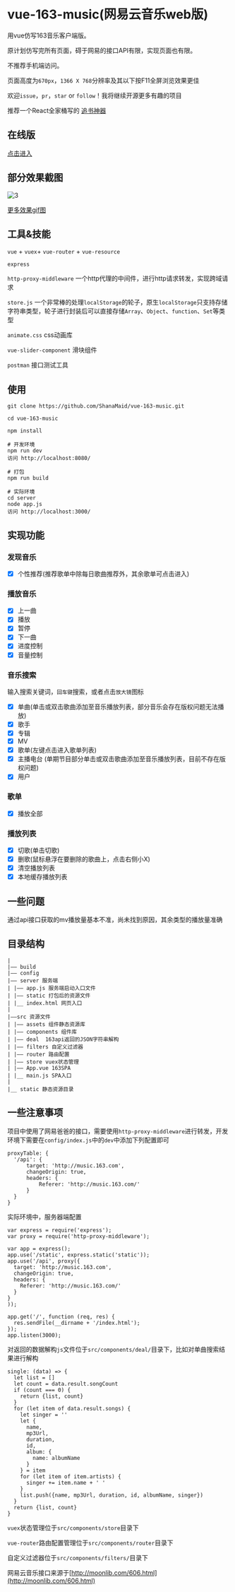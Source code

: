 # vue-163-music(网易云音乐web版)
用vue仿写163音乐客户端版。

原计划仿写完所有页面，碍于网易的接口API有限，实现页面也有限。

不推荐手机端访问。

页面高度为`670px`，`1366 X 768`分辨率及其以下按F11全屏浏览效果更佳

欢迎`issue`，`pr`，`star` or `follow`！我将继续开源更多有趣的项目

推荐一个React全家桶写的 [追书神器](https://github.com/ShanaMaid/oho-reader)

## 在线版
[点击进入](http://163music.shanalab.top/)

## 部分效果截图
![3](screenshot/3.gif)

[更多效果gif图](screenshot/)

## 工具&技能
`vue` + `vuex`+ `vue-router` + `vue-resource`

`express`

`http-proxy-middleware` 一个http代理的中间件，进行http请求转发，实现跨域请求

`store.js` 一个非常棒的处理`localStorage`的轮子，原生`localStorage`只支持存储字符串类型，轮子进行封装后可以直接存储`Array`、`Object`、`function`、`Set`等类型

`animate.css` css动画库

`vue-slider-component` 滑块组件

`postman` 接口测试工具

## 使用
```
git clone https://github.com/ShanaMaid/vue-163-music.git

cd vue-163-music

npm install 

# 开发环境
npm run dev
访问 http://localhost:8080/

# 打包
npm run build

# 实际环境
cd server
node app.js
访问 http://localhost:3000/
```

## 实现功能
### 发现音乐
- [x] 个性推荐(推荐歌单中除每日歌曲推荐外，其余歌单可点击进入)

### 播放音乐
- [x] 上一曲
- [x] 播放
- [x] 暂停
- [x] 下一曲
- [x] 进度控制
- [x] 音量控制

### 音乐搜索
输入搜索关键词，`回车键`搜索，或者点击`放大镜`图标
- [x] 单曲(单击或双击歌曲添加至音乐播放列表，部分音乐会存在版权问题无法播放)
- [x] 歌手
- [x] 专辑
- [x] MV
- [x] 歌单(左键点击进入歌单列表)
- [x] 主播电台 (单期节目部分单击或双击歌曲添加至音乐播放列表，目前不存在版权问题)
- [x] 用户

### 歌单
- [x] 播放全部

### 播放列表
- [x] 切歌(单击切歌)
- [x] 删歌(鼠标悬浮在要删除的歌曲上，点击右侧小X)
- [x] 清空播放列表
- [x] 本地缓存播放列表

## 一些问题
通过api接口获取的mv播放量基本不准，尚未找到原因，其余类型的播放量准确

## 目录结构
```
|
|—— build 
|—— config
|—— server 服务端
| |—— app.js 服务端启动入口文件
| |—— static 打包后的资源文件
| |__ index.html 网页入口
|
|——src 资源文件
| |—— assets 组件静态资源库
| |—— components 组件库
| |—— deal  163api返回的JSON字符串解构
| |—— filters 自定义过滤器
| |—— router 路由配置
| |—— store vuex状态管理
| |—— App.vue 163SPA
| |__ main.js SPA入口
|
|__ static 静态资源目录

```

## 一些注意事项
项目中使用了网易爸爸的接口，需要使用`http-proxy-middleware`进行转发，开发环境下需要在`config/index.js`中的`dev`中添加下列配置即可
```
proxyTable: {
  '/api': {
      target: 'http://music.163.com',
      changeOrigin: true,
      headers: {
          Referer: 'http://music.163.com/'
      }
  }
}
```

实际环境中，服务器端配置
```
var express = require('express');
var proxy = require('http-proxy-middleware');

var app = express();
app.use('/static', express.static('static'));
app.use('/api', proxy({
  target: 'http://music.163.com', 
  changeOrigin: true, 
  headers: {
    Referer: 'http://music.163.com/'
  }
}
));

app.get('/', function (req, res) {
  res.sendFile(__dirname + '/index.html');
});
app.listen(3000);
```

对返回的数据解构`js`文件位于`src/components/deal/`目录下，比如对单曲搜索结果进行解构
```
single: (data) => {
  let list = []
  let count = data.result.songCount
  if (count === 0) {
    return {list, count}
  }
  for (let item of data.result.songs) {
    let singer = ''
    let {
      name,
      mp3Url,
      duration,
      id,
      album: {
        name: albumName
      }
    } = item
    for (let item of item.artists) {
      singer += item.name + ' '
    }
    list.push({name, mp3Url, duration, id, albumName, singer})
  }
  return {list, count}
}
```

`vuex`状态管理位于`src/components/store`目录下

`vue-router`路由配置管理位于`src/components/router`目录下

自定义过滤器位于`src/components/filters/`目录下

网易云音乐接口来源于[http://moonlib.com/606.html](http://moonlib.com/606.html)

